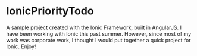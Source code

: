 IonicPriorityTodo
=================

A sample project created with the Ionic Framework, built in AngularJS.
I have been working with Ionic this past summer.
However, since most of my work was corporate work, I thought I would put together a quick project for Ionic. Enjoy!
